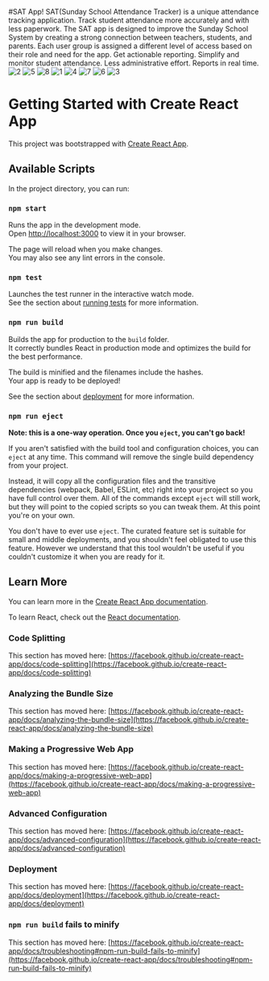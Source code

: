 #SAT App!
SAT(Sunday School Attendance Tracker) is a unique attendance tracking application. Track student attendance more accurately and with less paperwork. The SAT app is designed to improve the Sunday School System by creating a strong connection between teachers, students, and parents. Each user group is assigned a different level of access based on their role and need for the app. Get actionable reporting. Simplify and monitor student attendance. Less administrative effort. Reports in real time.
![2](https://user-images.githubusercontent.com/85176043/209452917-18a854b5-59fc-4794-94b1-3b94c648d66b.jpg)
![5](https://user-images.githubusercontent.com/85176043/209452942-b9d8ae3c-eace-4d5d-a4bb-7cd4447c6e9a.jpg)
![8](https://user-images.githubusercontent.com/85176043/209452974-31e13827-7fc4-4699-bd88-34ca11299f9c.jpg)
![1](https://user-images.githubusercontent.com/85176043/209452728-4e5a5621-bdb8-4084-9c3b-4321112bf542.jpg)
![4](https://user-images.githubusercontent.com/85176043/209452731-a5b2bbbc-1062-4dc2-966a-73ab93ee9a2b.jpg)
![7](https://user-images.githubusercontent.com/85176043/209452733-1cce52af-59f1-4d56-9b52-c57e99506db4.jpg)
![6](https://user-images.githubusercontent.com/85176043/209452741-1565858c-698b-4a24-bc7f-2d6c8b1a7f76.jpg)
![3](https://user-images.githubusercontent.com/85176043/209452737-da68e2d1-9b02-420f-babc-54d71c6e4fc0.jpg)


# Getting Started with Create React App

This project was bootstrapped with [Create React App](https://github.com/facebook/create-react-app).

## Available Scripts

In the project directory, you can run:

### `npm start`

Runs the app in the development mode.\
Open [http://localhost:3000](http://localhost:3000) to view it in your browser.

The page will reload when you make changes.\
You may also see any lint errors in the console.

### `npm test`

Launches the test runner in the interactive watch mode.\
See the section about [running tests](https://facebook.github.io/create-react-app/docs/running-tests) for more information.

### `npm run build`

Builds the app for production to the `build` folder.\
It correctly bundles React in production mode and optimizes the build for the best performance.

The build is minified and the filenames include the hashes.\
Your app is ready to be deployed!

See the section about [deployment](https://facebook.github.io/create-react-app/docs/deployment) for more information.

### `npm run eject`

**Note: this is a one-way operation. Once you `eject`, you can't go back!**

If you aren't satisfied with the build tool and configuration choices, you can `eject` at any time. This command will remove the single build dependency from your project.

Instead, it will copy all the configuration files and the transitive dependencies (webpack, Babel, ESLint, etc) right into your project so you have full control over them. All of the commands except `eject` will still work, but they will point to the copied scripts so you can tweak them. At this point you're on your own.

You don't have to ever use `eject`. The curated feature set is suitable for small and middle deployments, and you shouldn't feel obligated to use this feature. However we understand that this tool wouldn't be useful if you couldn't customize it when you are ready for it.

## Learn More

You can learn more in the [Create React App documentation](https://facebook.github.io/create-react-app/docs/getting-started).

To learn React, check out the [React documentation](https://reactjs.org/).

### Code Splitting

This section has moved here: [https://facebook.github.io/create-react-app/docs/code-splitting](https://facebook.github.io/create-react-app/docs/code-splitting)

### Analyzing the Bundle Size

This section has moved here: [https://facebook.github.io/create-react-app/docs/analyzing-the-bundle-size](https://facebook.github.io/create-react-app/docs/analyzing-the-bundle-size)

### Making a Progressive Web App

This section has moved here: [https://facebook.github.io/create-react-app/docs/making-a-progressive-web-app](https://facebook.github.io/create-react-app/docs/making-a-progressive-web-app)

### Advanced Configuration

This section has moved here: [https://facebook.github.io/create-react-app/docs/advanced-configuration](https://facebook.github.io/create-react-app/docs/advanced-configuration)

### Deployment

This section has moved here: [https://facebook.github.io/create-react-app/docs/deployment](https://facebook.github.io/create-react-app/docs/deployment)

### `npm run build` fails to minify

This section has moved here: [https://facebook.github.io/create-react-app/docs/troubleshooting#npm-run-build-fails-to-minify](https://facebook.github.io/create-react-app/docs/troubleshooting#npm-run-build-fails-to-minify)
